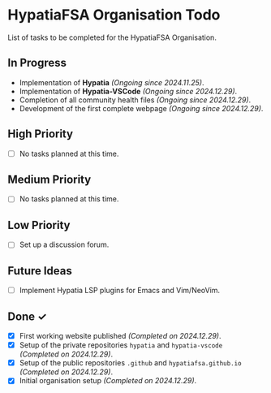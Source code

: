 # HypatiaFSA Organisation Todo

List of tasks to be completed for the HypatiaFSA Organisation.

## In Progress

- Implementation of **Hypatia**
  *(Ongoing since 2024.11.25)*.
- Implementation of **Hypatia-VSCode**
  *(Ongoing since 2024.12.29)*.
- Completion of all community health files
  *(Ongoing since 2024.12.29)*.
- Development of the first complete webpage
  *(Ongoing since 2024.12.29)*.

## High Priority

- [ ] No tasks planned at this time.

## Medium Priority

- [ ] No tasks planned at this time.

## Low Priority

- [ ] Set up a discussion forum.

## Future Ideas

- [ ] Implement Hypatia LSP plugins for Emacs and Vim/NeoVim.

## Done ✓

- [x] First working website published
      *(Completed on 2024.12.29)*.
- [x] Setup of the private repositories `hypatia` and `hypatia-vscode`
      *(Completed on 2024.12.29)*.
- [x] Setup of the public repositories `.github` and `hypatiafsa.github.io`
      *(Completed on 2024.12.29)*.
- [x] Initial organisation setup
      *(Completed on 2024.12.29)*.
